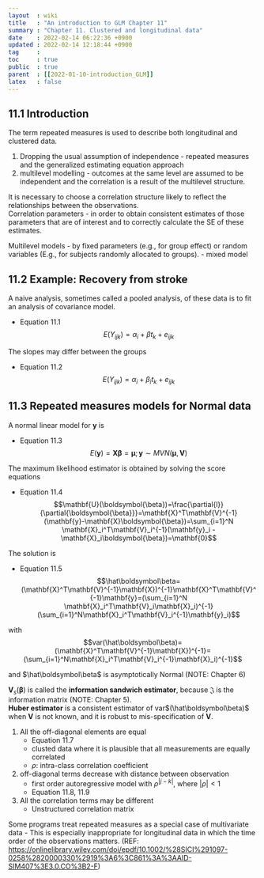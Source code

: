 ```yaml
---
layout  : wiki
title   : "An introduction to GLM Chapter 11"
summary : "Chapter 11. Clustered and longitudinal data"
date    : 2022-02-14 06:22:36 +0900
updated : 2022-02-14 12:18:44 +0900
tag     : 
toc     : true
public  : true
parent  : [[2022-01-10-introduction_GLM]]
latex   : false
---
```


## 11.1 Introduction

The term repeated measures is used to describe both longitudinal and clustered data.  
1) Dropping the usual assumption of independence - repeated measures and the generalized estimating equation approach
2) multilevel modelling - outcomes at the same level are assumed to be independent and the correlation is a result of the multilevel structure.

It is necessary to choose a correlation structure likely to reflect the relationships between the observations.  
Correlation parameters - in order to obtain consistent estimates of those parameters that are of interest and to correctly calculate the SE of these estimates.  

Multilevel models - by fixed parameters (e.g., for group effect) or random variables (E.g., for subjects randomly allocated to groups). - mixed model  

## 11.2 Example: Recovery from stroke

A naive analysis, sometimes called a pooled analysis, of these data is to fit an analysis of covariance model.  
* Equation 11.1  
$$E(Y_{ijk}) = \alpha_i + \beta t_k + e_{ijk}$$

The slopes may differ between the groups  
* Equation 11.2  
$$E(Y_{ijk}) = \alpha_i + \beta_i t_k + e_{ijk}$$

## 11.3 Repeated measures models for Normal data

A normal linear model for $\mathbf{y}$ is  
* Equation 11.3
$$E(\mathbf{y}) = \mathbf{X}\boldsymbol{\beta} = \boldsymbol{\mu};\, \mathbf{y}\sim MVN(\boldsymbol{\mu}, \mathbf{V})$$

The maximum likelihood estimator is obtained by solving the score equations  
* Equation 11.4
$$\mathbf{U}(\boldsymbol{\beta})=\frac{\partial{l}}{\partial{\boldsymbol{\beta}}}=\mathbf{X}^T\mathbf{V}^{-1}(\mathbf{y}-\mathbf{X}\boldsymbol{\beta})=\sum_{i=1}^N \mathbf{X}_i^T\mathbf{V}_i^{-1}(\mathbf{y}_i - \mathbf{X}_i\boldsymbol{\beta})=\mathbf{0}$$

The solution is  
* Equation 11.5
$$\hat\boldsymbol\beta=(\mathbf{X}^T\mathbf{V}^{-1}\mathbf{X})^{-1}\mathbf{X}^T\mathbf{V}^{-1}\mathbf{y}=(\sum_{i=1}^N \mathbf{X}_i^T\mathbf{V}_i\mathbf{X}_i)^{-1}(\sum_{i=1}^N\mathbf{X}_i^T\mathbf{V}_i^{-1}\mathbf{y}_i)$$

with  
$$var(\hat\boldsymbol\beta)=(\mathbf{X}^T\mathbf{V}^{-1}\mathbf{X})^{-1}=(\sum_{i=1}^N\mathbf{X}_i^T\mathbf{V}_i^{-1}\mathbf{X}_i)^{-1}$$

and $\hat\boldsymbol\beta$ is asymptotically Normal (NOTE: Chapter 6)  

$\mathbf{V}_s(\boldsymbol\beta)$ is called the **information sandwich estimator**, because $\mathfrak{J}$ is the information matrix (NOTE: Chapter 5).  
**Huber estimator** is a consistent estimator of var$(\hat\boldsymbol\beta)$ when $\mathbf{V}$ is not known, and it is robust to mis-specification of $\mathbf{V}$.  

1. All the off-diagonal elements are equal  
   * Equation 11.7
   * clusted data where it is plausible that all measurements are equally correlated
   * $\rho$: intra-class correlation coefficient
2. off-diagonal terms decrease with distance between observation  
   * first order autoregressive model with $\rho^{|j-k|}$, where $|\rho|<1$
   * Equation 11.8, 11.9
3. All the correlation terms may be different  
   * Unstructured correlation matrix

Some programs treat repeated measures as a special case of multivariate data - This is especially inappropriate for longitudinal data in which the time order of the observations matters. (REF: https://onlinelibrary.wiley.com/doi/epdf/10.1002/%28SICI%291097-0258%2820000330%2919%3A6%3C861%3A%3AAID-SIM407%3E3.0.CO%3B2-F)
